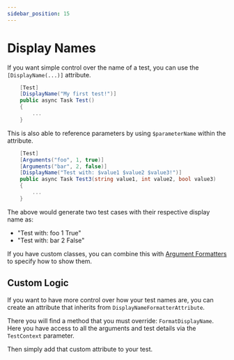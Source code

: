 ```yaml
---
sidebar_position: 15
---
```


# Display Names

If you want simple control over the name of a test, you can use the `[DisplayName(...)]` attribute.

```csharp
    [Test]
    [DisplayName("My first test!")]
    public async Task Test()
    {
        ...
    }
```

This is also able to reference parameters by using `$parameterName` within the attribute.

```csharp
    [Test]
    [Arguments("foo", 1, true)]
    [Arguments("bar", 2, false)]
    [DisplayName("Test with: $value1 $value2 $value3!")]
    public async Task Test3(string value1, int value2, bool value3)
    {
        ...
    }
```

The above would generate two test cases with their respective display name as:
- "Test with: foo 1 True"
- "Test with: bar 2 False"

If you have custom classes, you can combine this with [Argument Formatters](./argument-formatters.md) to specify how to show them.

## Custom Logic

If you want to have more control over how your test names are, you can create an attribute that inherits from `DisplayNameFormatterAttribute`.

There you will find a method that you must override: `FormatDisplayName`.
Here you have access to all the arguments and test details via the `TestContext` parameter.

Then simply add that custom attribute to your test.